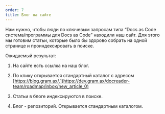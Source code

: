 ```yaml
---
order: 7
title: Блог на сайте
---
```


Нам нужно, чтобы люди по ключевым запросам типа “Docs as Code система/программы для Docs as Code” находили наш сайт. Для этого мы готовим статьи, которые было бы здорово собрать на одной странице и проиндексировать в поиске.

Ожидаемый результат:

1. На сайте есть ссылка на наш блог.

2. По клику открывается стандартный каталог с адресом [https://blog.gram.ax/.](https://dev.gram.ax/docreader-team/roadmap/inbox/new_article_0)

3. Статьи в блоге индексируются в поиске.

4. Блог - репозиторий. Открывается стандартным каталогом.